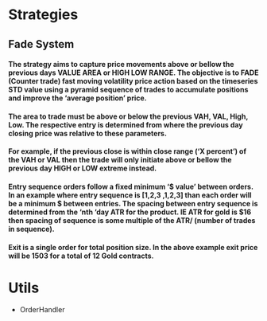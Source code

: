 
# Strategies

## Fade System

#### The strategy aims to capture price movements above or bellow the previous days VALUE AREA or HIGH LOW RANGE. The objective is to FADE (Counter trade) fast moving volatility price action based on the timeseries STD value using a pyramid sequence of trades to accumulate positions and improve the ‘average position’ price. 

#### The area to trade must be above or below the previous VAH, VAL, High, Low. The respective entry is determined from where the previous day closing price was relative to these parameters. 

#### For example, if the previous close is within close range (‘X percent’) of the VAH or VAL then the trade will only initiate above or bellow the previous day HIGH or LOW extreme instead. 

#### Entry sequence orders follow a fixed minimum ‘$ value’ between orders. In an example where entry sequence is [1,2,3 ,1,2,3] than each order will be a minimum $ between entries. The spacing between entry sequence is determined from the ‘nth ‘day ATR for the product. IE ATR for gold is $16 then spacing of sequence is some multiple of the ATR/ (number of trades in sequence). 

#### Exit is a single order for total position size. In the above example exit price will be 1503 for a total of 12 Gold contracts.


# Utils

 * OrderHandler

